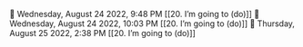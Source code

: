 🍅 Wednesday, August 24 2022, 9:48 PM [[20. I’m going to (do)]]
🍅 Wednesday, August 24 2022, 10:03 PM [[20. I’m going to (do)]]🍅 Thursday, August 25 2022, 2:38 PM [[20. I’m going to (do)]]